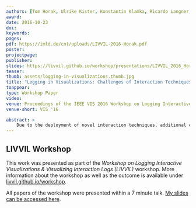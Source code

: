 ```yaml
---
authors: [Tom Horak, Ulrike Kister, Konstantin Klamka, Ricardo Langner, Raimund Dachselt]
award:
date: 2016-10-23
doi:
keywords:
pages:
pdf: https://imld.de/cnt/uploads/LIVVIL-2016-Horak.pdf
poster:
projectpage:
publisher:
slides: https://livvil.github.io/workshop/presentations/LIVVIL_2016_Horak.pdf
teaser:
thumb: assets/logging-in-visualizations.thumb.jpg
title: "Logging in Visualizations: Challenges of Interaction Techniques Beyond Mouse and Keyboard"
toappear:
type: Workshop Paper
video:
venue: Proceedings of the IEEE VIS 2016 Workshop on Logging Interactive Visualizations & Visualizing Interaction Logs (LIVVIL)
venue-short: VIS '16

abstract: >
    Due to the deployment of novel interaction techniques, additional challenges for logging purposes in information visualizations arise. In this position paper, we discuss specific challenges regarding four different example setups illustrated with projects of our own. In each setup, various aspects need to be considered to enable, e.g., a meaningful logging of (multiple) input streams or the replaying of logs. We do not aim to provide a technical solution for logging interaction in the various setups, but rather want to share our insights and experiences from a set of projects that apply novel interaction techniques and multi-display setups to visualizations.
---
```


## LIVVIL Workshop
This work was presented as part of the *Workshop on Logging Interactive Visualizations & Visualizing Interaction Logs (LIVVIL)* workshop. More information about the workshop as well as the outcome is available under [livvil.github.io/workshop](https://livvil.github.io/workshop/).

All papers of the workshop were presented within a 7 minute talk. [My slides can be accessed here]({{page.slides}}).